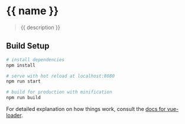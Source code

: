 # {{ name }}

> {{ description }}

## Build Setup

``` bash
# install dependencies
npm install

# serve with hot reload at localhost:8080
npm run start

# build for production with minification
npm run build
```

For detailed explanation on how things work, consult the [docs for vue-loader](http://vuejs.github.io/vue-loader).
